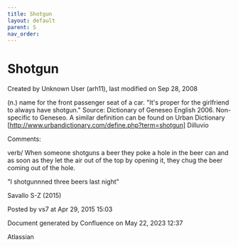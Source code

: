 ```yaml
---
title: Shotgun
layout: default
parent: S
nav_order:
---
```


# Shotgun

Created by  Unknown User (arh11), last modified on Sep 28, 2008

(n.) name for the front passenger seat of a car. &quot;It's proper for the girlfriend to always have shotgun.&quot; Source: Dictionary of Geneseo English 2006. Non-specific to Geneseo. A similar definition can be found on Urban Dictionary [http://www.urbandictionary.com/define.php?term=shotgun] Dilluvio

Comments:

verb/ When someone shotguns a beer they poke a hole in the beer can and as soon as they let the air out of the top by opening it, they chug the beer coming out of the hole. 

&quot;I shotgunnned three beers last night&quot;

Savallo S-Z (2015)

Posted by vs7 at Apr 29, 2015 15:03

Document generated by Confluence on May 22, 2023 12:37

Atlassian
